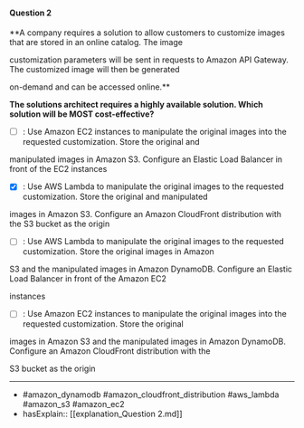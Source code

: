 #### Question  2

**A company requires a solution to allow customers to customize images that are stored in an online catalog. The image

customization parameters will be sent in requests to Amazon API Gateway. The customized image will then be generated

on-demand and can be accessed online.**

**The solutions architect requires a highly available solution. Which solution will be MOST cost-effective?**

- [ ] :  Use Amazon EC2 instances to manipulate the original images into the requested customization. Store the original and

manipulated images in Amazon S3. Configure an Elastic Load Balancer in front of the EC2 instances

- [x] :  Use AWS Lambda to manipulate the original images to the requested customization. Store the original and manipulated

images in Amazon S3. Configure an Amazon CloudFront distribution with the S3 bucket as the origin

- [ ] :  Use AWS Lambda to manipulate the original images to the requested customization. Store the original images in Amazon

S3 and the manipulated images in Amazon DynamoDB. Configure an Elastic Load Balancer in front of the Amazon EC2

instances

- [ ] :  Use Amazon EC2 instances to manipulate the original images into the requested customization. Store the original

images in Amazon S3 and the manipulated images in Amazon DynamoDB. Configure an Amazon CloudFront distribution with the

S3 bucket as the origin

----

- #amazon_dynamodb #amazon_cloudfront_distribution #aws_lambda #amazon_s3 #amazon_ec2
- hasExplain:: [[explanation_Question  2.md]]
